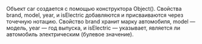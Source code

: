 Объект car создается с помощью конструктора Object().
Свойства brand, model, year, и isElectric добавляются и присваиваются через точечную нотацию.
Свойство brand хранит марку автомобиля, model — модель, year — год выпуска, и isElectric — указывает, является ли автомобиль электрическим (булевое значение).